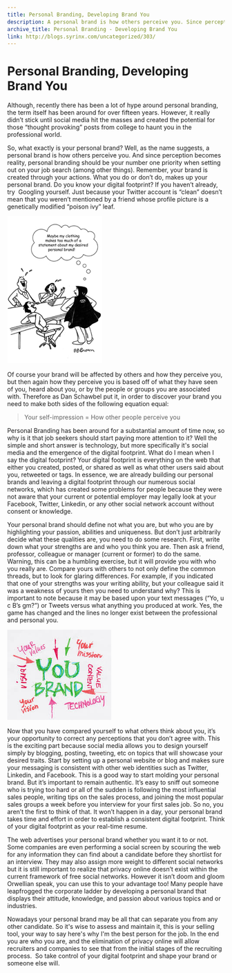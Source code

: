 ```yaml
---
title: Personal Branding, Developing Brand You
description: A personal brand is how others perceive you. Since perception becomes reality, personal branding should be the number one priority on your job search.
archive_title: Personal Branding - Developing Brand You
link: http://blogs.syrinx.com/uncategorized/303/
---
```


# Personal Branding, Developing Brand You

Although, recently there has been a lot of hype around personal branding, the term itself has been around for over fifteen years. However, it really didn’t stick until social media hit the masses and created the potential for those “thought provoking” posts from college to haunt you in the professional world.

So, what exactly is your personal brand? Well, as the name suggests, a personal brand is how others perceive you. And since perception becomes reality, personal branding should be your number one priority when setting out on your job search (among other things). Remember, your brand is created through your actions. What you do or don’t do, makes up your personal brand. Do you know your digital footprint? If you haven’t already, try  Googling yourself. Just because your Twitter account is “clean” doesn’t mean that you weren’t mentioned by a friend whose profile picture is a genetically modified “poison ivy” leaf.

![clothing_personal_branding_statement](/assets/img/blog/clothing_personal_branding_statement.jpg)

Of course your brand will be affected by others and how they perceive you, but then again how they perceive you is based off of what they have seen of you, heard about you, or by the people or groups you are associated with. Therefore as Dan Schawbel put it, in order to discover your brand you need to make both sides of the following equation equal:

> Your self-impression = How other people perceive you

Personal Branding has been around for a substantial amount of time now, so why is it that job seekers should start paying more attention to it? Well the simple and short answer is technology, but more specifically it's social media and the emergence of the digital footprint. What do I mean when I say the digital footprint? Your digital footprint is everything on the web that either you created, posted, or shared as well as what other users said about you, retweeted or tags. In essence, we are already building our personal brands and leaving a digital footprint through our numerous social networks, which has created some problems for people because they were not aware that your current or potential employer may legally look at your Facebook, Twitter, Linkedin, or any other social network account without consent or knowledge.

Your personal brand should define not what you are, but who you are by highlighting your passion, abilities and uniqueness. But don’t just arbitrarily decide what these qualities are, you need to do some research. First, write down what your strengths are and who you think you are. Then ask a friend, professor, colleague or manager (current or former) to do the same.  Warning, this can be a humbling exercise, but it will provide you with who you really are. Compare yours with others to not only define the common threads, but to look for glaring differences. For example, if you indicated that one of your strengths was your writing ability, but your colleague said it was a weakness of yours then you need to understand why? This is important to note because it may be based upon your text messages (“Yo, u c B’s gm?”) or Tweets versus what anything you produced at work. Yes, the game has changed and the lines no longer exist between the professional and personal you.

![personalBrand](/assets/img/blog/personalbrand.jpg)

Now that you have compared yourself to what others think about you, it’s your opportunity to correct any perceptions that you don’t agree with. This is the exciting part because social media allows you to design yourself simply by blogging, posting, tweeting, etc on topics that will showcase your desired traits. Start by setting up a personal website or blog and makes sure your messaging is consistent with other web identities such as Twitter, Linkedin, and Facebook. This is a good way to start molding your personal brand. But it’s important to remain authentic. It’s easy to sniff out someone who is trying too hard or all of the sudden is following the most influential sales people, writing tips on the sales process, and joining the most popular sales groups a week before you interview for your first sales job. So no, you aren’t the first to think of that. It won’t happen in a day, your personal brand takes time and effort in order to establish a consistent digital footprint. Think of your digital footprint as your real-time resume.

The web advertises your personal brand whether you want it to or not. Some companies are even performing a social screen by scouring the web for any information they can find about a candidate before they shortlist for an interview. They may also assign more weight to different social networks but it is still important to realize that privacy online doesn’t exist within the current framework of free social networks. However it isn’t doom and gloom Orwellian speak, you can use this to your advantage too! Many people have leapfrogged the corporate ladder by developing a personal brand that displays their attitude, knowledge, and passion about various topics and or industries.

Nowadays your personal brand may be all that can separate you from any other candidate. So it's wise to assess and maintain it, this is your selling tool, your way to say here's why I'm the best person for the job. In the end you are who you are, and the elimination of privacy online will allow recruiters and companies to see that from the initial stages of the recruiting process.  So take control of your digital footprint and shape your brand or someone else will.
